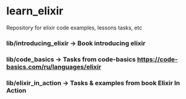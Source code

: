 # learn_elixir
Repository for elixir code examples, lessons tasks, etc

### lib/introducing_elixir -> Book introducing elixir

### lib/code_basics -> Tasks from code-basics https://code-basics.com/ru/languages/elixir

### lib/elixir_in_action -> Tasks & examples from book Elixir In Action
